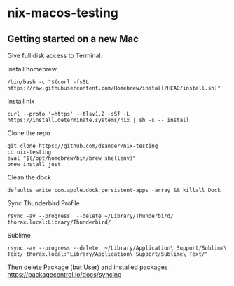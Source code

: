# nix-macos-testing


## Getting started on a new Mac

Give full disk access to Terminal.

Install homebrew
```
/bin/bash -c "$(curl -fsSL https://raw.githubusercontent.com/Homebrew/install/HEAD/install.sh)"
```
Install nix
```
curl --proto '=https' --tlsv1.2 -sSf -L https://install.determinate.systems/nix | sh -s -- install
```


Clone the repo

```
git clone https://github.com/dsander/nix-testing
cd nix-testing
eval "$(/opt/homebrew/bin/brew shellenv)"
brew install just
```

Clean the dock

```
defaults write com.apple.dock persistent-apps -array && killall Dock
```

Sync Thunderbird Profile

```
rsync -av --progress  --delete ~/Library/Thunderbird/ thorax.local:Library/Thunderbird/
```

Sublime
```
rsync -av --progress --delete  ~/Library/Application\ Support/Sublime\ Text/ thorax.local:"Library/Application\ Support/Sublime\ Text/"
```
Then delete Package (but User) and installed packages https://packagecontrol.io/docs/syncing
